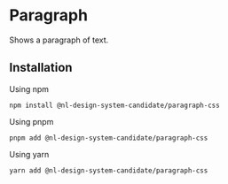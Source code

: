 # Paragraph

Shows a paragraph of text.

## Installation

Using npm

```shell
npm install @nl-design-system-candidate/paragraph-css
```

Using pnpm

```shell
pnpm add @nl-design-system-candidate/paragraph-css
```

Using yarn

```shell
yarn add @nl-design-system-candidate/paragraph-css
```
